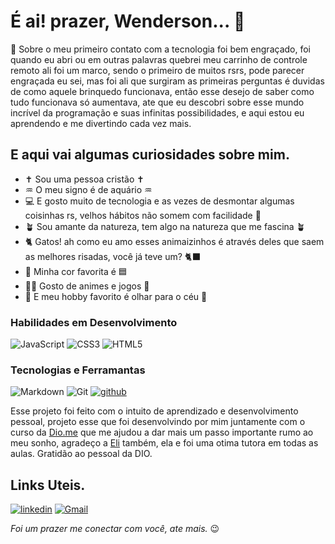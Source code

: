 # É ai! prazer, Wenderson... 🤗
 
🚀 Sobre o meu primeiro contato com a tecnologia foi bem engraçado, foi quando eu abri ou em outras palavras 
quebrei meu carrinho de controle remoto ali foi um marco, sendo o primeiro de muitos rsrs, pode parecer 
engraçada eu sei, mas foi ali que surgiram as primeiras perguntas é duvidas de como aquele brinquedo funcionava, 
então esse desejo de saber como tudo funcionava só aumentava, ate que eu descobri sobre esse mundo incrível 
da programação e suas infinitas possibilidades, e aqui estou eu aprendendo e me divertindo cada vez mais.

## E aqui vai algumas curiosidades sobre mim.
- ✝️ Sou uma pessoa cristão ✝️
- ♒ O meu signo é de aquário ♒
- 💻 E gosto muito de tecnologia e as vezes de desmontar algumas coisinhas rs, velhos hábitos não somem com facilidade 🤭
- 🪴 Sou amante da natureza, tem algo na natureza que me fascina 🪴
- 🐈 Gatos! ah como eu amo esses animaizinhos é através deles que saem as melhores risadas, você já teve um? 🐈‍⬛
- 🩵 Minha cor favorita é 🟦
- 🐦‍🔥 Gosto de animes e jogos 👾
- 🔭 E meu hobby favorito é olhar para o céu 🌌

### Habilidades em Desenvolvimento
![JavaScript](https://img.shields.io/badge/JavaScript-F7DF1E?style=for-the-badge&logo=javascript&logoColor=black)
![CSS3](https://img.shields.io/badge/CSS3-1572B6?style=for-the-badge&logo=css3&logoColor=black)
![HTML5](https://img.shields.io/badge/HTML5-E34F26?style=for-the-badge&logo=html5&logoColor=black)

### Tecnologias e Ferramantas
![Markdown](https://img.shields.io/badge/Markdown-000?style=for-the-badge&logo=markdown)
![Git](https://img.shields.io/badge/Git-000?style=for-the-badge&logo=git)
[![github](https://img.shields.io/badge/github-black?style=for-the-badge&logo=github&logoColor=white)](https://github.com/)

Esse projeto foi feito com o intuito de aprendizado e desenvolvimento pessoal, projeto esse que foi desenvolvindo por mim juntamente com o curso da [Dio.me](https://web.dio.me/home) que me ajudou a dar mais um passo importante rumo ao meu sonho, agradeço a [Eli](https://github.com/elidianaandrade/elidianaandrade) 
também, ela e foi uma otima tutora em todas as aulas. Gratidão ao pessoal da DIO.

## Links Uteis.
[![linkedin](https://img.shields.io/badge/linkedin-blue?style=for-the-badge&logo=linkedin&logoColor=black)](https://www.linkedin.com/in/wenderson-rodrigues-06b5842a5/)
[![Gmail](https://img.shields.io/badge/Gmail-333333?style=for-the-badge&logo=gmail&logoColor=red)](https://mail.google.com/mail/u/0/?tab=rm&ogbl#inbox)

*Foi um prazer me conectar com você, ate mais.* 😉


